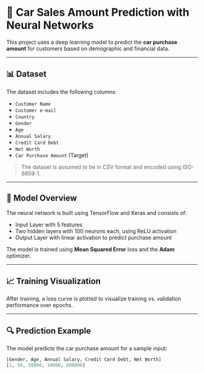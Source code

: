 # 🚗 Car Sales Amount Prediction with Neural Networks

This project uses a deep learning model to predict the **car purchase amount** for customers based on demographic and financial data.

---

## 📊 Dataset

The dataset includes the following columns:

- `Customer Name`
- `Customer e-mail`
- `Country`
- `Gender`
- `Age`
- `Annual Salary`
- `Credit Card Debt`
- `Net Worth`
- `Car Purchase Amount` (Target)

> The dataset is assumed to be in CSV format and encoded using ISO-8859-1.

---

## 🧠 Model Overview

The neural network is built using TensorFlow and Keras and consists of:

- Input Layer with 5 features
- Two hidden layers with 100 neurons each, using ReLU activation
- Output Layer with linear activation to predict purchase amount

The model is trained using **Mean Squared Error** loss and the **Adam** optimizer.

---

## 📈 Training Visualization

After training, a loss curve is plotted to visualize training vs. validation performance over epochs.

---

## 🔍 Prediction Example

The model predicts the car purchase amount for a sample input:
```python
[Gender, Age, Annual Salary, Credit Card Debt, Net Worth]
[1, 50, 50000, 10000, 600000]


